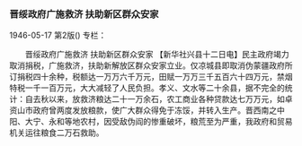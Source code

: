 ### 晋绥政府广施救济  扶助新区群众安家

1946-05-17
第2版()
专栏：

　　晋绥政府广施救济
    扶助新区群众安家
    【新华社兴县十二日电】民主政府竭力取消捐税，广施救济，扶助新解放区群众安家立业。仅凉城县即取消伪蒙疆政府所订捐税四十余种，税额达一万万六千万元，田赋一万万三千五百六十四万元，禁烟特税一千一百万元，大大减轻了人民负担。孝义、文水等二十余县，据不完全的统计：自去秋以来，放救济粮达二十一万余石，农工商业各种贷款达七万万元，如卓资山市政府曾两度发放粮款，使广大群众得免于冻馁，并转入生产。晋西南之中阳、大宁、永和等地农村，因受敌伪阎的惨重破坏，粮荒至为严重，我政府和贸易机关运往粮食二万石救助。
